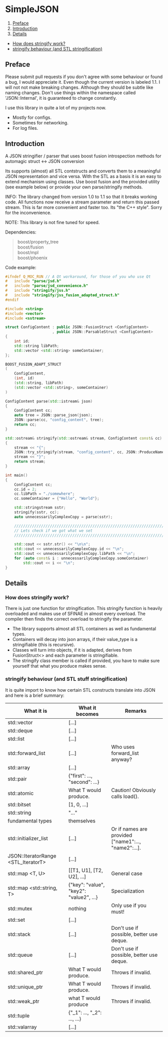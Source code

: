 # SimpleJSON


1. [Preface](https://github.com/5cript/SimpleJSON#preface)
2. [Introduction](https://github.com/5cript/SimpleJSON#introduction)
3. [Details](https://github.com/5cript/SimpleJSON#details)
  * [How does stringify work?](https://github.com/5cript/SimpleJSON#how-does-stringify-work)
  * [stringify behaviour (and STL stringification)](https://github.com/5cript/SimpleJSON#stringify-behaviour-and-stl-stuff-stringification)

## Preface
Please submit pull requests if you don't agree with some behaviour or found a bug, I would appreciate it.
Even though the current version is labeled 1.1. I will not not make breaking changes. Although they should be subtle 
like naming changes. Don't use things within the namespace called 'JSON::Internal', it is guaranteed to change constantly.

I use this library in quite a lot of my projects now.
* Mostly for configs.
* Sometimes for networking.
* For log files.
 
## Introduction
A JSON stringifier / parser that uses boost fusion introspection methods for automagic struct &lt;-> JSON conversion

Its supports (almost) all STL contstructs and converts them to a meaningful JSON representation and vice versa.
With the STL as a basis it is an easy to extend mechanism using classes. Use boost fusion and the provided utility
(see example below) or provide your own parse/stringify methods.

INFO: The library changed from version 1.0 to 1.1 so that it breaks working code.
      All functions now receive a stream parameter and return this passed stream.
      This is far more convenient and faster too. Its "the C++ style". Sorry for the inconvenience.

NOTE: This library is not fine tuned for speed. 

Dependencies:
> boost/property_tree <br>
> boost/fusion <br>
> boost/mpl <br>
> boost/phoenix <br>

Code example:
```C++
#ifndef Q_MOC_RUN // A Qt workaround, for those of you who use Qt
#   include "parse/jsd.h"
#   include "parse/jsd_convenience.h"
#   include "stringify/jss.h"
#   include "stringify/jss_fusion_adapted_struct.h"
#endif

#include <string>
#include <vector>
#include <sstream>

struct ConfigContent : public JSON::FusionStruct <ConfigContent>
                     , public JSON::ParsableStruct <ConfigContent>
{
    int id;
    std::string libPath;
    std::vector <std::string> someContainer;
};

BOOST_FUSION_ADAPT_STRUCT
(
    ConfigContent,
    (int, id)
    (std::string, libPath)
    (std::vector <std::string>, someContainer)
)

ConfigContent parse(std::istream& json)
{
    ConfigContent cc;
    auto tree = JSON::parse_json(json);
    JSON::parse(cc, "config_content", tree);
    return cc;
}

std::ostream& stringify(std::ostream& stream, ConfigContent const& cc)
{
    stream << "{";
    JSON::try_stringify(stream, "config_content", cc, JSON::ProduceNamedOutput);
    stream << "}";
    return stream;
}

int main()
{
    ConfigContent cc;
    cc.id = 2;
    cc.libPath = "./somewhere";
    cc.someContainer = {"Hello", "World"};

    std::stringstream sstr;
    stringify(sstr, cc);
    auto unnecessarilyComplexCopy = parse(sstr);

    /////////////////////////////////////////////////////////////////////////
    // Lets check if we got what we set
    /////////////////////////////////////////////////////////////////////////

    std::cout << sstr.str() << "\n\n";
    std::cout << unnecessarilyComplexCopy.id << "\n";
    std::cout << unnecessarilyComplexCopy.libPath << "\n";
    for (auto const& i : unnecessarilyComplexCopy.someContainer)
        std::cout << i << "\n";
}
```

## Details
### How does stringify work?
There is just one function for stringification. This stringify function is heavily overloaded and makes use of SFINAE in almost every overload. The compiler then finds the correct overload to stringify the parameter.

* The library supports almost all STL containers as well as fundamental types. <br>
* Containers will decay into json arrays, if their value_type is a stringifiable (this is recursive).
* Classes will turn into objects, if it is adapted, derives from FusionStruct<> and each parameter is stringifiable.
* The stringify class member is called if provided, you have to make sure yourself that what you produce makes sense.

### stringify behaviour (and STL stuff stringification)
It is quite import to know how certain STL constructs translate into JSON and here is a brief summary:

What it is  | What it becomes | Remarks
------------- | ------------- | -------------
std::vector  | [...] |
std::deque | [...] |
std::list | [...] |
std::forward_list | [...] | Who uses forward_list anyway?
std::array | [...] |
std::pair  | {"first": ..., "second": ...} |
std::atomic <T> | What T would produce. | Caution! Obviously calls load().
std::bitset | [1, 0, ...] |
std::string | "..." |
fundamental types | themselves |
std::initializer_list | [...] | Or if names are provided ["name1":..., "name2":...].
JSON::IteratorRange <STL_IteratorT> | [...] |
std::map <T, U> | [[T1, U1], [T2, U2], ...] | General case
std::map <std::string, T> | {"key": "value", "key2": "value2", ...} | Specialization
std::mutex | nothing | Only use if you must!
std::set | [...] |
std::stack | [...] | Don't use if possible, better use deque.
std::queue | [...] | Don't use if possible, better use deque.
std::shared_ptr <T> | What T would produce. | Throws if invalid.
std::unique_ptr <T> | What T would produce. | Throws if invalid.
std::weak_ptr <T> | what T would produce | Throws if invalid.
std::tuple | {"_1": ..., "_2": ..., ...} | 
std::valarray <T> | [...] | 
